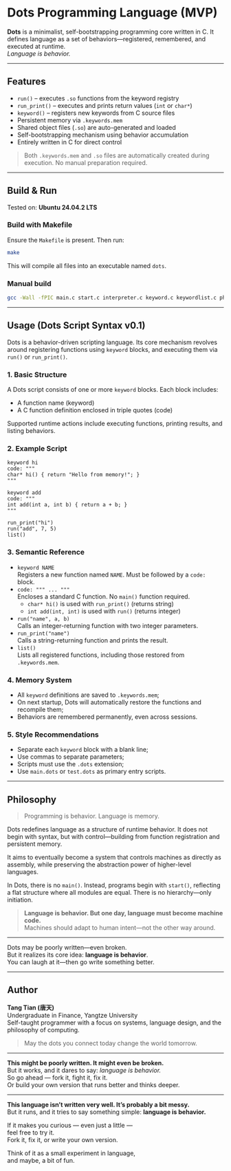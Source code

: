# Dots Programming Language (MVP)

**Dots** is a minimalist, self-bootstrapping programming core written in C. It defines language as a set of behaviors—registered, remembered, and executed at runtime.  
*Language is behavior.*

------

## Features

- `run()` – executes `.so` functions from the keyword registry
- `run_print()` – executes and prints return values (`int` or `char*`)
- `keyword()` – registers new keywords from C source files
- Persistent memory via `.keywords.mem`
- Shared object files (`.so`) are auto-generated and loaded
- Self-bootstrapping mechanism using behavior accumulation
- Entirely written in C for direct control

> Both `.keywords.mem` and `.so` files are automatically created during execution. No manual preparation required.

------

## Build & Run

Tested on: **Ubuntu 24.04.2 LTS**

### Build with Makefile

Ensure the `Makefile` is present. Then run:

```bash
make
```

This will compile all files into an executable named `dots`.

### Manual build

```bash
gcc -Wall -fPIC main.c start.c interpreter.c keyword.c keywordlist.c photolist.c -ldl -o dots_lang
```

------

## Usage (Dots Script Syntax v0.1)

Dots is a behavior-driven scripting language. Its core mechanism revolves around registering functions using `keyword` blocks, and executing them via `run()` or `run_print()`.

### 1. Basic Structure

A Dots script consists of one or more `keyword` blocks. Each block includes:

- A function name (keyword)
- A C function definition enclosed in triple quotes (code)

Supported runtime actions include executing functions, printing results, and listing behaviors.

### 2. Example Script

```dots
keyword hi
code: """
char* hi() { return "Hello from memory!"; }
"""

keyword add
code: """
int add(int a, int b) { return a + b; }
"""

run_print("hi")
run("add", 7, 5)
list()
```

### 3. Semantic Reference

- `keyword NAME`  
  Registers a new function named `NAME`. Must be followed by a `code:` block.
- `code: """ ... """`  
  Encloses a standard C function. No `main()` function required.
  - `char* hi()` is used with `run_print()` (returns string)
  - `int add(int, int)` is used with `run()` (returns integer)
- `run("name", a, b)`  
  Calls an integer-returning function with two integer parameters.
- `run_print("name")`  
  Calls a string-returning function and prints the result.
- `list()`  
  Lists all registered functions, including those restored from `.keywords.mem`.

### 4. Memory System

- All `keyword` definitions are saved to `.keywords.mem`;
- On next startup, Dots will automatically restore the functions and recompile them;
- Behaviors are remembered permanently, even across sessions.

### 5. Style Recommendations

- Separate each `keyword` block with a blank line;
- Use commas to separate parameters;
- Scripts must use the `.dots` extension;
- Use `main.dots` or `test.dots` as primary entry scripts.

------

## Philosophy

> Programming is behavior. Language is memory.

Dots redefines language as a structure of runtime behavior. It does not begin with syntax, but with control—building from function registration and persistent memory.

It aims to eventually become a system that controls machines as directly as assembly, while preserving the abstraction power of higher-level languages.

In Dots, there is no `main()`. Instead, programs begin with `start()`, reflecting a flat structure where all modules are equal. There is no hierarchy—only initiation.

> **Language is behavior. But one day, language must become machine code.**  
> Machines should adapt to human intent—not the other way around.

------

Dots may be poorly written—even broken.  
But it realizes its core idea: **language is behavior**.  
You can laugh at it—then go write something better.

------

## Author

**Tang Tian (唐天)**  
Undergraduate in Finance, Yangtze University  
Self-taught programmer with a focus on systems, language design, and the philosophy of computing.

> May the dots you connect today change the world tomorrow.

------

**This might be poorly written. It might even be broken.**  
But it works, and it dares to say: *language is behavior.*  
So go ahead — fork it, fight it, fix it.  
Or build your own version that runs better and thinks deeper.

------

**This language isn’t written very well. It’s probably a bit messy.**  
But it runs, and it tries to say something simple: **language is behavior.**

If it makes you curious — even just a little —  
feel free to try it.  
Fork it, fix it, or write your own version.

Think of it as a small experiment in language,  
and maybe, a bit of fun.
